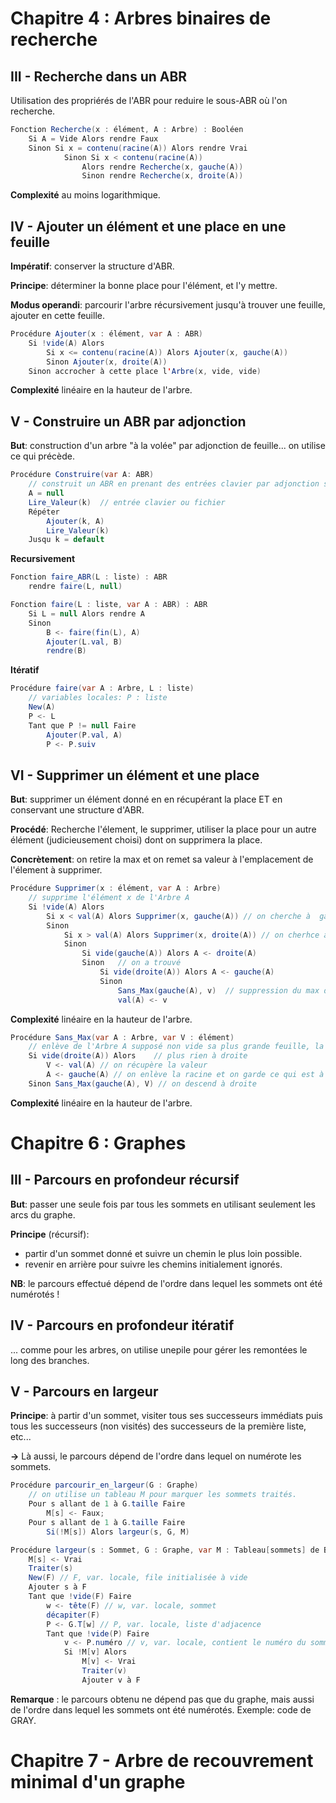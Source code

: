 # Chapitre 4 : Arbres binaires de recherche

## III - Recherche dans un ABR

Utilisation des propriérés de l'ABR  pour reduire le sous-ABR où l'on recherche.

``` java
Fonction Recherche(x : élément, A : Arbre) : Booléen
	Si A = Vide Alors rendre Faux
	Sinon Si x = contenu(racine(A)) Alors rendre Vrai
			Sinon Si x < contenu(racine(A))
				Alors rendre Recherche(x, gauche(A))
				Sinon rendre Recherche(x, droite(A))
```

**Complexité** au moins logarithmique.

## IV - Ajouter un élément et une place en une feuille

**Impératif**: conserver la structure d'ABR.

**Principe**: déterminer la bonne place pour l'élément, et l'y mettre.

**Modus operandi**: parcourir l'arbre récursivement jusqu'à trouver une feuille, ajouter en cette feuille.

``` java
Procédure Ajouter(x : élément, var A : ABR)
	Si !vide(A) Alors
		Si x <= contenu(racine(A)) Alors Ajouter(x, gauche(A))
		Sinon Ajouter(x, droite(A))
	Sinon accrocher à cette place l'Arbre(x, vide, vide)
```

**Complexité** linéaire en la hauteur de l'arbre.

## V - Construire un ABR par adjonction

**But**: construction d'un arbre "à la volée" par adjonction de feuille... on utilise ce qui précède.

``` java
Procédure Construire(var A: ABR)
	// construit un ABR en prenant des entrées clavier par adjonction successives de feuilles
	A = null
	Lire_Valeur(k)	// entrée clavier ou fichier
	Répéter
		Ajouter(k, A)
		Lire_Valeur(k)
	Jusqu k = default
```

**Recursivement**

``` java
Fonction faire_ABR(L : liste) : ABR
	rendre faire(L, null)
```

``` java
Fonction faire(L : liste, var A : ABR) : ABR
	Si L = null Alors rendre A
	Sinon
		B <- faire(fin(L), A)
		Ajouter(L.val, B)
		rendre(B)
```

**Itératif**

``` java
Procédure faire(var A : Arbre, L : liste)
	// variables locales: P : liste
	New(A)
	P <- L
	Tant que P != null Faire
		Ajouter(P.val, A)
		P <- P.suiv
```

## VI - Supprimer un élément et une place

**But**: supprimer un élément donné en en récupérant la place ET en conservant une structure d'ABR.

**Procédé**: Recherche l'élement, le supprimer, utiliser la place pour un autre élément (judicieusement choisi) dont on supprimera la place.

**Concrètement**: on retire la max et on remet sa valeur à l'emplacement de l'élement à supprimer.

``` java
Procédure Supprimer(x : élément, var A : Arbre)
	// supprime l'élément x de l'Arbre A
	Si !vide(A) Alors
		Si x < val(A) Alors Supprimer(x, gauche(A)) // on cherche à  gauche
		Sinon
			Si x > val(A) Alors Supprimer(x, droite(A)) // on cherhce à droite
			Sinon
				Si vide(gauche(A)) Alors A <- droite(A)
				Sinon	// on a trouvé
					Si vide(droite(A)) Alors A <- gauche(A)
					Sinon
						Sans_Max(gauche(A), v)	// suppression du max du sous-arbre
						val(A) <- v
```

**Complexité** linéaire en la hauteur de l'arbre.

``` java
Procédure Sans_Max(var A : Arbre, var V : élément)
	// enlève de l'Arbre A supposé non vide sa plus grande feuille, la place associée, et récupère la valeur du maximum dans la variable v
	Si vide(droite(A)) Alors	// plus rien à droite
		V <- val(A)	// on récupère la valeur
		A <- gauche(A) // on enlève la racine et on garde ce qui est à gauche
	Sinon Sans_Max(gauche(A), V) // on descend à droite
```

**Complexité** linéaire en la hauteur de l'arbre.


# Chapitre 6 : Graphes

## III - Parcours en profondeur récursif

**But**: passer une seule fois par tous les sommets en utilisant seulement les arcs du graphe.

**Principe** (récursif):

- partir d'un sommet donné et suivre un chemin le plus loin possible.
- revenir en arrière pour suivre les chemins initialement ignorés.

**NB**: le parcours effectué dépend de l'ordre dans lequel les sommets ont été numérotés !

## IV - Parcours en profondeur itératif

... comme pour les arbres, on utilise unepile pour gérer les remontées le long des branches.

## V - Parcours en largeur

**Principe**: à partir d'un sommet, visiter tous ses successeurs immédiats puis tous les successeurs (non visités) des successeurs de la première liste, etc...

**->** Là aussi, le parcours dépend de l'ordre dans lequel on numérote les sommets.

``` java
Procédure parcourir_en_largeur(G : Graphe)
	// on utilise un tableau M pour marquer les sommets traités.
	Pour s allant de 1 à G.taille Faire
		M[s] <- Faux;
	Pour s allant de 1 à G.taille Faire
		Si(!M[s]) Alors largeur(s, G, M)

Procédure largeur(s : Sommet, G : Graphe, var M : Tableau[sommets] de Booléen)
	M[s] <- Vrai
	Traiter(s)
	New(F) // F, var. locale, file initialisée à vide
	Ajouter s à F
	Tant que !vide(F) Faire
	 	w <- tête(F) // w, var. locale, sommet
		décapiter(F)
		P <- G.T[w] // P, var. locale, liste d'adjacence
		Tant que !vide(P) Faire
			v <- P.numéro // v, var. locale, contient le numéro du sommet adjacent à w courant
			Si !M[v] Alors
				M[v] <- Vrai
				Traiter(v)
				Ajouter v à F
```

**Remarque** : le parcours obtenu ne dépend pas que du graphe, mais aussi de l'ordre dans lequel les sommets ont été numérotés. Exemple: code de GRAY.


# Chapitre 7 - Arbre de recouvrement minimal d'un graphe
